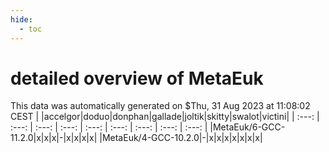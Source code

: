 ```yaml
---
hide:
  - toc
---
```


detailed overview of MetaEuk
============================


This data was automatically generated on $Thu, 31 Aug 2023 at 11:08:02 CEST
| |accelgor|doduo|donphan|gallade|joltik|skitty|swalot|victini|
| :---: | :---: | :---: | :---: | :---: | :---: | :---: | :---: | :---: |
|MetaEuk/6-GCC-11.2.0|x|x|x|-|x|x|x|x|
|MetaEuk/4-GCC-10.2.0|-|x|x|x|x|x|x|x|
